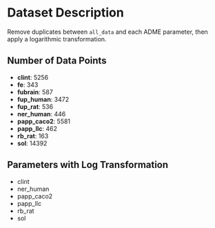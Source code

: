 # Dataset Description
Remove duplicates between `all_data` and each ADME parameter, then apply a logarithmic transformation.

## Number of Data Points
- **clint**: 5256  
- **fe**: 343  
- **fubrain**: 587  
- **fup_human**: 3472  
- **fup_rat**: 536  
- **ner_human**: 446  
- **papp_caco2**: 5581  
- **papp_llc**: 462  
- **rb_rat**: 163  
- **sol**: 14392  

## Parameters with Log Transformation
- clint  
- ner_human  
- papp_caco2  
- papp_llc  
- rb_rat  
- sol  